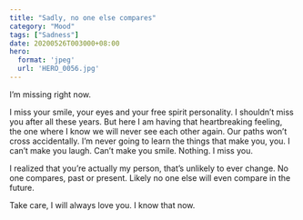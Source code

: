 ```yaml
---
title: "Sadly, no one else compares"
category: "Mood"
tags: ["Sadness"]
date: 20200526T003000+08:00
hero:
  format: 'jpeg'
  url: 'HERO_0056.jpg'
---
```

I’m missing right now.

I miss your smile, your eyes and your free spirit personality. I shouldn’t miss you after all these years. But here I am having that heartbreaking feeling, the one where I know we will never see each other again. Our paths won’t cross accidentally. I’m never going to learn the things that make you, you. I can’t make you laugh. Can’t make you smile. Nothing. I miss you.

I realized that you’re actually my person, that’s unlikely to ever change. No one compares, past or present. Likely no one else will even compare in the future.

Take care, I will always love you. I know that now.
